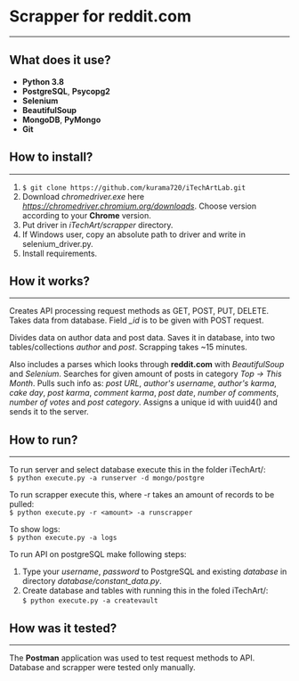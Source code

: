 # Scrapper for reddit.com

---
## What does it use?
- **Python 3.8**
- **PostgreSQL**, **Psycopg2**
- **Selenium**
- **BeautifulSoup**
- **MongoDB**, **PyMongo**
- **Git**

## How to install?

---

1. ```$ git clone https://github.com/kurama720/iTechArtLab.git```
2. Download _chromedriver.exe_ here _https://chromedriver.chromium.org/downloads_. Choose version according to your
**Chrome** version.
3. Put driver in _iTechArt/scrapper_ directory.
4. If Windows user, copy an absolute path to driver and write in selenium_driver.py.
5. Install requirements.

## How it works?

---
Creates API processing request methods as GET, POST, PUT, DELETE. Takes data from database.
Field *_id* is to be given with POST request.  

Divides data on author data and post data. Saves it in database, into two tables/collections _author_ and _post_.
Scrapping takes ~15 minutes.  

Also includes a parses which looks through **reddit.com** with _BeautifulSoup_ and _Selenium_. Searches for given amount of posts in category _Top ->
This Month_. Pulls such info as: _post URL_, _author's username_, _author's karma_, _cake day_, _post karma_,
_comment karma_, _post date_, _number of comments_, _number of votes_ and _post category_. Assigns a unique id with
uuid4() and sends it to the server.  

## How to run?

---
To run server and select database execute this in the folder iTechArt/:  
```$ python execute.py -a runserver -d mongo/postgre```  

To run scrapper execute this, where -r takes an amount of records to be pulled:  
```$ python execute.py -r <amount> -a runscrapper```   

To show logs:  
```$ python execute.py -a logs```

To run API on postgreSQL make following steps:

1. Type your _username_, _password_ to PostgreSQL and existing _database_ in directory _database/constant_data.py_.
2. Create database and tables with running this in the foled iTechArt/:  
```$ python execute.py -a createvault```


## How was it tested?

---
The **Postman** application was used to test request methods to API.  
Database and scrapper were tested only manually.

